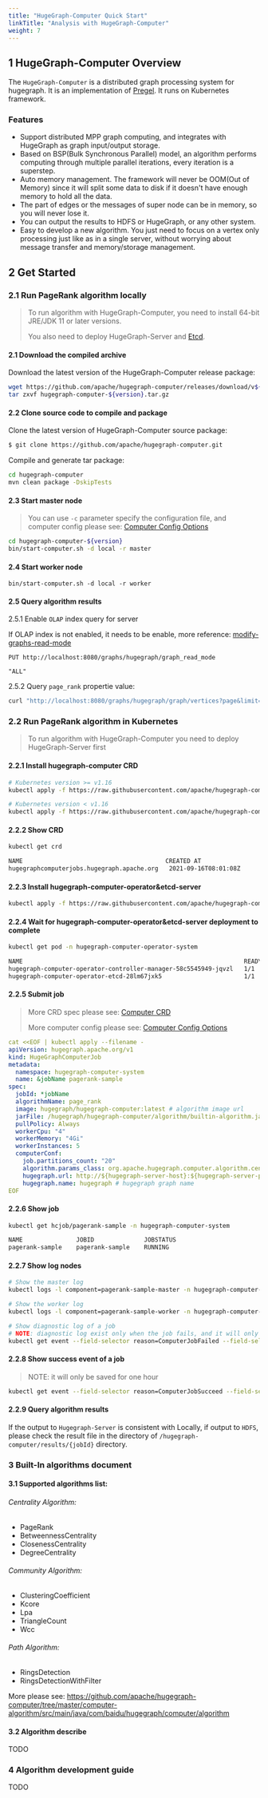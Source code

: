 ```yaml
---
title: "HugeGraph-Computer Quick Start"
linkTitle: "Analysis with HugeGraph-Computer"
weight: 7
---
```


## 1 HugeGraph-Computer Overview

The `HugeGraph-Computer` is a distributed graph processing system for hugegraph. It is an implementation of [Pregel](https://kowshik.github.io/JPregel/pregel_paper.pdf). It runs on Kubernetes framework.

### Features

- Support distributed MPP graph computing, and integrates with HugeGraph as graph input/output storage.
- Based on BSP(Bulk Synchronous Parallel) model, an algorithm performs computing through multiple parallel iterations, every iteration is a superstep.
- Auto memory management. The framework will never be OOM(Out of Memory) since it will split some data to disk if it doesn't have enough memory to hold all the data.
- The part of edges or the messages of super node can be in memory, so you will never lose it.
- You can output the results to HDFS or HugeGraph, or any other system.
- Easy to develop a new algorithm. You just need to focus on a vertex only processing just like as in a single server, without worrying about message transfer and memory/storage management.

## 2 Get Started

### 2.1 Run PageRank algorithm locally

> To run algorithm with HugeGraph-Computer, you need to install 64-bit JRE/JDK 11 or later versions.
>
> You also need to deploy HugeGraph-Server and [Etcd](https://etcd.io/docs/v3.5/quickstart/).

#### 2.1 Download the compiled archive

Download the latest version of the HugeGraph-Computer release package:

```bash
wget https://github.com/apache/hugegraph-computer/releases/download/v${version}/hugegraph-loader-${version}.tar.gz
tar zxvf hugegraph-computer-${version}.tar.gz
```

#### 2.2 Clone source code to compile and package

Clone the latest version of HugeGraph-Computer source package:

```bash
$ git clone https://github.com/apache/hugegraph-computer.git
```

Compile and generate tar package:

```bash
cd hugegraph-computer
mvn clean package -DskipTests
```

#### 2.3 Start master node

> You can use `-c`  parameter specify the configuration file, and computer config please see: [Computer Config Options](/docs/config/config-computer#computer-config-options)

```bash
cd hugegraph-computer-${version}
bin/start-computer.sh -d local -r master
```

#### 2.4 Start worker node

```
bin/start-computer.sh -d local -r worker
```

#### 2.5 Query algorithm results

2.5.1 Enable `OLAP` index query for server

If OLAP index is not enabled, it needs to be enable, more reference: [modify-graphs-read-mode](/docs/clients/restful-api/graphs/#634-modify-graphs-read-mode-this-operation-requires-administrator-privileges)

```http
PUT http://localhost:8080/graphs/hugegraph/graph_read_mode

"ALL"
```

2.5.2 Query `page_rank` propertie value:

```bash
curl "http://localhost:8080/graphs/hugegraph/graph/vertices?page&limit=3" | gunzip
```

### 2.2 Run PageRank algorithm in Kubernetes

> To run algorithm with HugeGraph-Computer you need to deploy HugeGraph-Server first

#### 2.2.1 Install hugegraph-computer CRD

```bash
# Kubernetes version >= v1.16
kubectl apply -f https://raw.githubusercontent.com/apache/hugegraph-computer/master/computer-k8s-operator/manifest/hugegraph-computer-crd.v1.yaml

# Kubernetes version < v1.16
kubectl apply -f https://raw.githubusercontent.com/apache/hugegraph-computer/master/computer-k8s-operator/manifest/hugegraph-computer-crd.v1beta1.yaml
```

#### 2.2.2 Show CRD

```bash
kubectl get crd

NAME                                        CREATED AT
hugegraphcomputerjobs.hugegraph.apache.org   2021-09-16T08:01:08Z
```

#### 2.2.3 Install hugegraph-computer-operator&etcd-server

```bash
kubectl apply -f https://raw.githubusercontent.com/apache/hugegraph-computer/master/computer-k8s-operator/manifest/hugegraph-computer-operator.yaml
```

#### 2.2.4 Wait for hugegraph-computer-operator&etcd-server deployment to complete

```bash
kubectl get pod -n hugegraph-computer-operator-system

NAME                                                              READY   STATUS    RESTARTS   AGE
hugegraph-computer-operator-controller-manager-58c5545949-jqvzl   1/1     Running   0          15h
hugegraph-computer-operator-etcd-28lm67jxk5                       1/1     Running   0          15h
```

#### 2.2.5 Submit job

> More CRD spec please see: [Computer CRD](/docs/config/config-computer#hugegraph-computer-crd)
>
> More computer config please see: [Computer Config Options](/docs/config/config-computer#computer-config-options)

```yaml
cat <<EOF | kubectl apply --filename -
apiVersion: hugegraph.apache.org/v1
kind: HugeGraphComputerJob
metadata:
  namespace: hugegraph-computer-system
  name: &jobName pagerank-sample
spec:
  jobId: *jobName
  algorithmName: page_rank
  image: hugegraph/hugegraph-computer:latest # algorithm image url
  jarFile: /hugegraph/hugegraph-computer/algorithm/builtin-algorithm.jar # algorithm jar path
  pullPolicy: Always
  workerCpu: "4"
  workerMemory: "4Gi"
  workerInstances: 5
  computerConf:
    job.partitions_count: "20"
    algorithm.params_class: org.apache.hugegraph.computer.algorithm.centrality.pagerank.PageRankParams
    hugegraph.url: http://${hugegraph-server-host}:${hugegraph-server-port} # hugegraph server url
    hugegraph.name: hugegraph # hugegraph graph name
EOF
```

#### 2.2.6 Show job

```bash
kubectl get hcjob/pagerank-sample -n hugegraph-computer-system

NAME               JOBID              JOBSTATUS
pagerank-sample    pagerank-sample    RUNNING
```

#### 2.2.7 Show log nodes

```bash
# Show the master log
kubectl logs -l component=pagerank-sample-master -n hugegraph-computer-system

# Show the worker log
kubectl logs -l component=pagerank-sample-worker -n hugegraph-computer-system

# Show diagnostic log of a job
# NOTE: diagnostic log exist only when the job fails, and it will only be saved for one hour.
kubectl get event --field-selector reason=ComputerJobFailed --field-selector involvedObject.name=pagerank-sample -n hugegraph-computer-system
```

#### 2.2.8 Show success event of a job

> NOTE: it will only be saved for one hour

```bash
kubectl get event --field-selector reason=ComputerJobSucceed --field-selector involvedObject.name=pagerank-sample -n hugegraph-computer-system
```

#### 2.2.9 Query algorithm results

If the output to `Hugegraph-Server` is consistent with Locally, if output to `HDFS`, please check the result file in the directory of `/hugegraph-computer/results/{jobId}` directory.

### 3 Built-In algorithms document

#### 3.1  Supported algorithms list: 

###### Centrality Algorithm:

* PageRank
* BetweennessCentrality
* ClosenessCentrality
* DegreeCentrality

###### Community Algorithm:

* ClusteringCoefficient
* Kcore
* Lpa
* TriangleCount
* Wcc

###### Path Algorithm:

* RingsDetection
* RingsDetectionWithFilter

More please see: https://github.com/apache/hugegraph-computer/tree/master/computer-algorithm/src/main/java/com/baidu/hugegraph/computer/algorithm

#### 3.2 Algorithm describe

TODO

### 4 Algorithm development guide

TODO